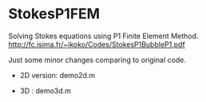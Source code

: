 # StokesP1FEM
Solving Stokes equations using P1 Finite Element Method. http://fc.isima.fr/~jkoko/Codes/StokesP1BubbleP1.pdf

Just some minor changes comparing to original code.

* 2D version: demo2d.m

* 3D        : demo3d.m
